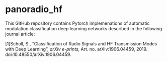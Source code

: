# panoradio_hf
This GitHub repository contains Pytorch implemenations of automatic modulation classification 
deep learning networks described in the following journal article:

[1]Scholl, S., “Classification of Radio Signals and HF Transmission Modes with Deep Learning”, <i>arXiv e-prints</i>, Art. no. arXiv:1906.04459, 2019. doi:10.48550/arXiv.1906.04459.
